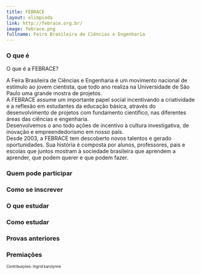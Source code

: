 ```yaml
---
title: FEBRACE
layout: olimpiada
link: http://febrace.org.br/
image: febrace.png
fullname: Feira Brasileira de Ciências e Engenharia
---
```


### **O que é**

  
O que é a FEBRACE?

A Feira Brasileira de Ciências e Engenharia é um movimento nacional de estímulo ao jovem cientista, que todo ano realiza na Universidade de São Paulo uma grande mostra de projetos.  
 A FEBRACE assume um importante papel social incentivando a criatividade e a reflexão em estudantes da educação básica, através do desenvolvimento de projetos com fundamento científico, nas diferentes áreas das ciências
e engenharia.  
 Desenvolvemos o ano todo ações de incentivo à cultura investigativa, de inovação e empreendedorismo em nosso país.  
 Desde 2003, a FEBRACE tem descoberto novos talentos e gerado oportunidades. Sua história é composta por alunos, professores, pais e escolas que juntos mostram à sociedade brasileira que aprendem a aprender, que podem
querer e que podem fazer.

### **Quem pode participar**



### **Como se inscrever**



### **O que estudar**



### **Como estudar**



### **Provas anteriores**



### **Premiações**

  
<small><small> Contribuições: Ingrid karolynne </small></small>


